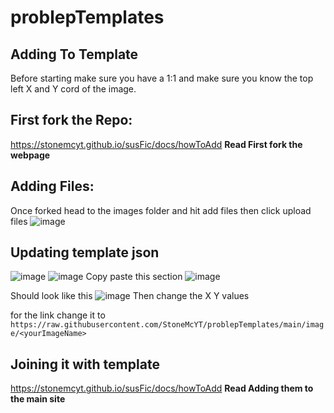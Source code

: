 # problepTemplates

## Adding To Template
Before starting make sure you have a 1:1 and make sure you know the top left X and Y cord of the image.


## First fork the Repo:
https://stonemcyt.github.io/susFic/docs/howToAdd
**Read First fork the webpage**


## Adding Files:
Once forked head to the images folder and hit add files then click upload files
![image](https://github.com/StoneMcYT/problepTemplates/assets/67421882/b29c1142-d62b-443a-b920-5bdefa8898be)

## Updating template json
![image](https://github.com/StoneMcYT/problepTemplates/assets/67421882/af3f7818-722f-47f9-ac63-59445e85f0f1)
![image](https://github.com/StoneMcYT/problepTemplates/assets/67421882/1dc13437-c283-4465-9786-d0652889bd38)
Copy paste this section
![image](https://github.com/StoneMcYT/problepTemplates/assets/67421882/9e85a3f2-8087-44d6-b95f-735d4ef4c807)

Should look like this
![image](https://github.com/StoneMcYT/problepTemplates/assets/67421882/927f7599-5d0c-450f-84f0-c6987f846d82)
Then change the X Y values 

for the link change it to `https://raw.githubusercontent.com/StoneMcYT/problepTemplates/main/image/<yourImageName>`

## Joining it with template 
https://stonemcyt.github.io/susFic/docs/howToAdd
**Read Adding them to the main site**
